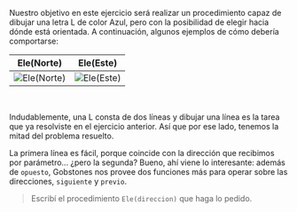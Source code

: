 Nuestro objetivo en este ejercicio será realizar un procedimiento capaz de dibujar una letra L de color Azul, pero con la posibilidad de elegir hacia dónde está orientada. A continuación, algunos ejemplos de cómo debería comportarse:

|Ele(Norte)|Ele(Este)|
|:--------:|:-------:|
|![Ele(Norte)](https://raw.githubusercontent.com/sagrado-corazon-alcal/mumuki-guia-fundamentos-expresiones/master/images/ele-norte.png)|![Ele(Este)](https://raw.githubusercontent.com/sagrado-corazon-alcal/mumuki-guia-fundamentos-expresiones/master/images/ele-este.png)|
<br>

Indudablemente, una L consta de dos líneas y dibujar una línea es la tarea que ya resolviste en el ejercicio anterior. Así que por ese lado, tenemos la mitad del problema resuelto.

La primera línea es fácil, porque coincide con la dirección que recibimos por parámetro... ¿pero la segunda? Bueno, ahí viene lo interesante: además de `opuesto`, Gobstones nos provee dos funciones más para operar sobre las direcciones, `siguiente` y `previo`.

> Escribí el procedimiento `Ele(direccion)` que haga lo pedido.